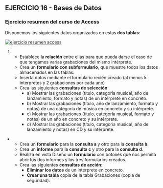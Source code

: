 ## EJERCICIO 16 - Bases de Datos
### Ejercicio resumen del curso de Access


Disponemos los siguientes datos organizados en estas **dos tablas**:

[![ejercicio resumen access](https://pruebas.teformas.com/wp-content/uploads/2012/12/18.jpg)](http://pruebas.teformas.com/wp-content/uploads/2012/12/18.jpg)

1.  -   Establece la **relación** entre ellas para que pueda darse el caso de que tengamos varias grabaciones del mismo intérprete.
    -   Crea un **formulario con subformulario**, que muestre todos los datos almacenados en las tablas.
    -   Inserta datos mediante el formulario recién creado (al menos 5 interpretes y 2 grabaciones por cada uno)
    -   Crea las siguientes **consultas de selección**:
        -   a) Mostrar las grabaciones (título, categoría musical, año de lanzamiento, formato y notas) de un intérprete en concreto.
        -   b) Mostrar las grabaciones (título, año de lanzamiento, formato y notas) de una categoría de música en concreto y su intérprete.
        -   c) Mostrar las grabaciones (título, categoría musical, formato y notas) de un año en concreto y su intérprete.
        -   d) Mostrar las grabaciones (título, categoría musical, año de lanzamiento y notas) en CD y su intérprete.

  
  

-   -   Crea un **formulario** para la **consulta a** y otro para la **consulta b**.
    -   Crea un **informe** para la **consulta c** y otro para la **consulta d**.
    -   Realiza en vista Diseño un **formulario** con botones que nos permita abrir los dos informes y los tres formularios creados.
    -   Crea las siguientes **consultas de acción**:
        -   **Eliminar los datos** de un intérprete en concreto.
        -   **Crear una tabla** copia de la tabla Grabaciones (copia de seguridad).
